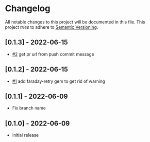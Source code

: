 # Changelog

All notable changes to this project will be documented in this file.
This project *tries* to adhere to [Semantic Versioning](http://semver.org/).

## [0.1.3] - 2022-06-15
- [#2](https://github.com/boltops-tools/terraspace_ci_github/pull/2) get pr url from push commit message

## [0.1.2] - 2022-06-15
- [#1](https://github.com/boltops-tools/terraspace_ci_github/pull/1) add faraday-retry gem to get rid of warning

## [0.1.1] - 2022-06-09

- Fix branch name

## [0.1.0] - 2022-06-09

- Initial release
